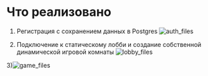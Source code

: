 # Что реализовано
1) Регистрация с сохранением данных в Postgres
![auth_files](/screens/auth.png)

2) Подключение к статическому лобби и создание собственной динамической игровой комнаты
![lobby_files](/screens/lobby.png)

3)![game_files](/screens/game.png)
